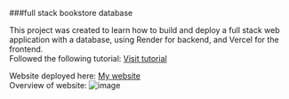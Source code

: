 ###full stack bookstore database

This project was created to learn how to build and deploy a full stack web application with a database, using Render for backend, and Vercel for the frontend. <br>
Followed the following tutorial: [Visit tutorial](https://www.youtube.com/watch?v=-42K44A1oMA) <br>

Website deployed here: [My website](https://learn-mern-psi.vercel.app) <br>
Overview of website: 
![image](https://github.com/user-attachments/assets/77e527f6-15bd-48ed-a4ed-9bb1636feb24)
